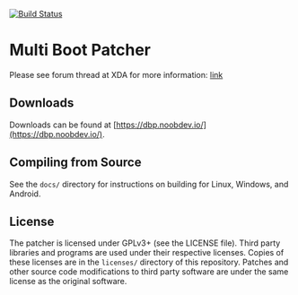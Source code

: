 [![Build Status](https://jenkins.noobdev.io/job/DualBootPatcher_Master/badge/icon)](https://jenkins.noobdev.io/job/DualBootPatcher_Master/)

Multi Boot Patcher
==================

Please see forum thread at XDA for more information: [link](http://forum.xda-developers.com/showthread.php?t=2447534)

Downloads
---------
Downloads can be found at [https://dbp.noobdev.io/](https://dbp.noobdev.io/).

Compiling from Source
---------------------
See the `docs/` directory for instructions on building for Linux, Windows, and Android.

License
-------
The patcher is licensed under GPLv3+ (see the LICENSE file). Third party libraries and programs are used under their respective licenses. Copies of these licenses are in the `licenses/` directory of this repository. Patches and other source code modifications to third party software are under the same license as the original software.

